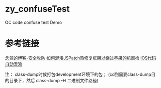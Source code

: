 # zy_confuseTest
OC code confuse test Demo


# 参考链接
[念茜的博客-安全攻防](http://blog.csdn.net/yiyaaixuexi/article/details/29201699)
[如何混淆JSPatch热修复框架以绕过苹果的机器检](http://www.jianshu.com/p/6607fef31de0)
[iOS代码自动混淆](http://www.jianshu.com/p/0d42e5c6361c)

注： class-dump时候打包development环境下的包； (cd到需要class-dump目的目录下，然后 class-dump -H 二进制文件路径)

